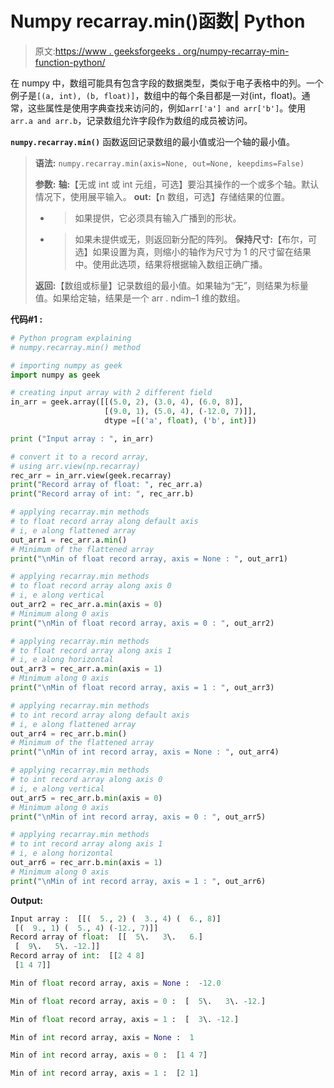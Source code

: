 # Numpy recarray.min()函数| Python

> 原文:[https://www . geeksforgeeks . org/numpy-recarray-min-function-python/](https://www.geeksforgeeks.org/numpy-recarray-min-function-python/)

在 numpy 中，数组可能具有包含字段的数据类型，类似于电子表格中的列。一个例子是`[(a, int), (b, float)]`，数组中的每个条目都是一对(int，float)。通常，这些属性是使用字典查找来访问的，例如`arr['a'] and arr['b']`。使用`arr.a and arr.b`，记录数组允许字段作为数组的成员被访问。

**`numpy.recarray.min()`** 函数返回记录数组的最小值或沿一个轴的最小值。

> **语法:** `numpy.recarray.min(axis=None, out=None, keepdims=False)`
> 
> **参数:**
> **轴:**【无或 int 或 int 元组，可选】要沿其操作的一个或多个轴。默认情况下，使用展平输入。
> **out:**【n 数组，可选】存储结果的位置。
> - >如果提供，它必须具有输入广播到的形状。
> - >如果未提供或无，则返回新分配的阵列。
> **保持尺寸:**【布尔，可选】如果设置为真，则缩小的轴作为尺寸为 1 的尺寸留在结果中。使用此选项，结果将根据输入数组正确广播。
> 
> **返回:**【数组或标量】记录数组的最小值。如果轴为“无”，则结果为标量值。如果给定轴，结果是一个 arr . ndim–1 维的数组。

**代码#1 :**

```py
# Python program explaining
# numpy.recarray.min() method 

# importing numpy as geek
import numpy as geek

# creating input array with 2 different field 
in_arr = geek.array([[(5.0, 2), (3.0, 4), (6.0, 8)],
                     [(9.0, 1), (5.0, 4), (-12.0, 7)]],
                     dtype =[('a', float), ('b', int)])

print ("Input array : ", in_arr)

# convert it to a record array,
# using arr.view(np.recarray)
rec_arr = in_arr.view(geek.recarray)
print("Record array of float: ", rec_arr.a)
print("Record array of int: ", rec_arr.b)

# applying recarray.min methods
# to float record array along default axis 
# i, e along flattened array
out_arr1 = rec_arr.a.min()
# Minimum of the flattened array 
print("\nMin of float record array, axis = None : ", out_arr1) 

# applying recarray.min methods
# to float record array along axis 0
# i, e along vertical
out_arr2 = rec_arr.a.min(axis = 0)
# Minimum along 0 axis
print("\nMin of float record array, axis = 0 : ", out_arr2)

# applying recarray.min methods
# to float record array along axis 1
# i, e along horizontal
out_arr3 = rec_arr.a.min(axis = 1)
# Minimum along 0 axis
print("\nMin of float record array, axis = 1 : ", out_arr3)

# applying recarray.min methods
# to int record array along default axis 
# i, e along flattened array
out_arr4 = rec_arr.b.min()
# Minimum of the flattened array 
print("\nMin of int record array, axis = None : ", out_arr4) 

# applying recarray.min methods
# to int record array along axis 0
# i, e along vertical
out_arr5 = rec_arr.b.min(axis = 0)
# Minimum along 0 axis
print("\nMin of int record array, axis = 0 : ", out_arr5)

# applying recarray.min methods
# to int record array along axis 1
# i, e along horizontal
out_arr6 = rec_arr.b.min(axis = 1)
# Minimum along 0 axis
print("\nMin of int record array, axis = 1 : ", out_arr6)
```

**Output:**

```py
Input array :  [[(  5., 2) (  3., 4) (  6., 8)]
 [(  9., 1) (  5., 4) (-12., 7)]]
Record array of float:  [[  5\.   3\.   6.]
 [  9\.   5\. -12.]]
Record array of int:  [[2 4 8]
 [1 4 7]]

Min of float record array, axis = None :  -12.0

Min of float record array, axis = 0 :  [  5\.   3\. -12.]

Min of float record array, axis = 1 :  [  3\. -12.]

Min of int record array, axis = None :  1

Min of int record array, axis = 0 :  [1 4 7]

Min of int record array, axis = 1 :  [2 1]

```